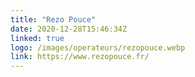 ```yaml
---
title: "Rezo Pouce"
date: 2020-12-28T15:46:34Z
linked: true
logo: /images/operateurs/rezopouce.webp
link: https://www.rezopouce.fr/
---
```

